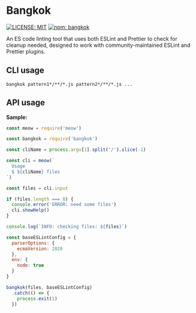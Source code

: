 # Bangkok

[![LICENSE: MIT](https://img.shields.io/npm/l/bangkok?style=flat-square)](./LICENSE.md)
[![npm: bangkok](https://img.shields.io/npm/v/bangkok?color=blue&style=flat-square)](https://www.npmjs.com/package/bangkok)

An ES code linting tool that uses both ESLint and Prettier to check for cleanup
needed, designed to work with community-maintained ESLint and Prettier plugins.

## CLI usage

```console
bangkok pattern1*/**/*.js pattern2*/**/*.js ...
```

## API usage

**Sample:**

```js
const meow = require('meow')

const bangkok = require('bangkok')

const cliName = process.argv[1].split('/').slice(-1)

const cli = meow(`
  Usage
  $ ${cliName} files
`)

const files = cli.input

if (files.length === 0) {
  console.error('ERROR: need some files')
  cli.showHelp()
}

console.log(`INFO: checking files: ${files}`)

const baseESLintConfig = {
  parserOptions: {
    ecmaVersion: 2020
  },
  env: {
    node: true
  }
}

bangkok(files, baseESLintConfig)
  .catch(() => {
    process.exit(1)
  })
```
